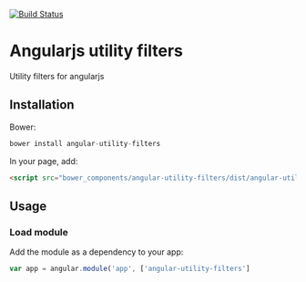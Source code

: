 [![Build Status](https://travis-ci.org/murwa/angular-utility-filters.svg?branch=master)](https://travis-ci.org/murwa/angular-utility-filters)

# Angularjs utility filters

Utility filters for angularjs

## Installation

Bower:

~~~javascript
bower install angular-utility-filters
~~~

In your page, add:

~~~html
<script src="bower_components/angular-utility-filters/dist/angular-utility-filters.min.js"></script>
~~~

## Usage

### Load module

Add the module as a dependency to your app:

~~~javascript
var app = angular.module('app', ['angular-utility-filters']
~~~
